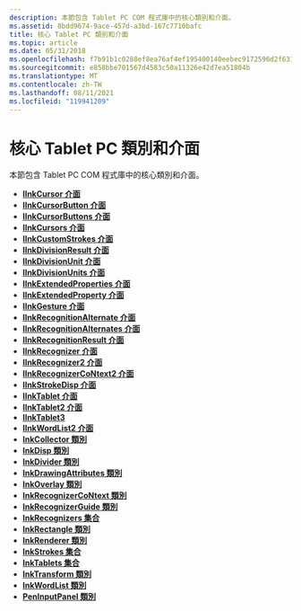```yaml
---
description: 本節包含 Tablet PC COM 程式庫中的核心類別和介面。
ms.assetid: 8bdd9674-9ace-457d-a3bd-167c7710bafc
title: 核心 Tablet PC 類別和介面
ms.topic: article
ms.date: 05/31/2018
ms.openlocfilehash: f7b91b1c0288ef8ea76af4ef195400140eebec9172596d2f631d7a239a323e98
ms.sourcegitcommit: e858bbe701567d4583c50a11326e42d7ea51804b
ms.translationtype: MT
ms.contentlocale: zh-TW
ms.lasthandoff: 08/11/2021
ms.locfileid: "119941209"
---
```

# <a name="core-tablet-pc-classes-and-interfaces"></a>核心 Tablet PC 類別和介面

本節包含 Tablet PC COM 程式庫中的核心類別和介面。

-   [**IInkCursor 介面**](/windows/desktop/api/msinkaut/nn-msinkaut-iinkcursor)
-   [**IInkCursorButton 介面**](/windows/desktop/api/msinkaut/nn-msinkaut-iinkcursorbutton)
-   [**IInkCursorButtons 介面**](/windows/desktop/api/msinkaut/nn-msinkaut-iinkcursorbuttons)
-   [**IInkCursors 介面**](/windows/desktop/api/msinkaut/nn-msinkaut-iinkcursors)
-   [**IInkCustomStrokes 介面**](/windows/desktop/api/msinkaut/nn-msinkaut-iinkcustomstrokes)
-   [**IInkDivisionResult 介面**](/windows/desktop/api/msinkaut15/nn-msinkaut15-iinkdivisionresult)
-   [**IInkDivisionUnit 介面**](/windows/desktop/api/msinkaut15/nn-msinkaut15-iinkdivisionunit)
-   [**IInkDivisionUnits 介面**](/windows/desktop/api/msinkaut15/nn-msinkaut15-iinkdivisionunits)
-   [**IInkExtendedProperties 介面**](/windows/desktop/api/msinkaut/nn-msinkaut-iinkextendedproperties)
-   [**IInkExtendedProperty 介面**](/windows/desktop/api/msinkaut/nn-msinkaut-iinkextendedproperty)
-   [**IInkGesture 介面**](/windows/desktop/api/msinkaut/nn-msinkaut-iinkgesture)
-   [**IInkRecognitionAlternate 介面**](/windows/desktop/api/msinkaut/nn-msinkaut-iinkrecognitionalternate)
-   [**IInkRecognitionAlternates 介面**](/windows/desktop/api/msinkaut/nn-msinkaut-iinkrecognitionalternates)
-   [**IInkRecognitionResult 介面**](/windows/desktop/api/msinkaut/nn-msinkaut-iinkrecognitionresult)
-   [**IInkRecognizer 介面**](/windows/desktop/api/msinkaut/nn-msinkaut-iinkrecognizer)
-   [**IInkRecognizer2 介面**](/windows/desktop/api/msinkaut/nn-msinkaut-iinkrecognizer2)
-   [**IInkRecognizerCoNtext2 介面**](/windows/desktop/api/msinkaut/nn-msinkaut-iinkrecognizercontext2)
-   [**IInkStrokeDisp 介面**](/windows/desktop/api/msinkaut/nn-msinkaut-iinkstrokedisp)
-   [**IInkTablet 介面**](/windows/desktop/api/msinkaut/nn-msinkaut-iinktablet)
-   [**IInkTablet2 介面**](/windows/desktop/api/msinkaut/nn-msinkaut-iinktablet2)
-   [**IInkTablet3**](/windows/win32/api/msinkaut/nn-msinkaut-iinktablet3)
-   [**IInkWordList2 介面**](/windows/desktop/api/msinkaut/nn-msinkaut-iinkwordlist2)
-   [**InkCollector 類別**](inkcollector-class.md)
-   [**InkDisp 類別**](inkdisp-class.md)
-   [**InkDivider 類別**](inkdivider-class.md)
-   [**InkDrawingAttributes 類別**](inkdrawingattributes-class.md)
-   [**InkOverlay 類別**](inkoverlay-class.md)
-   [**InkRecognizerCoNtext 類別**](inkrecognizercontext-class.md)
-   [**InkRecognizerGuide 類別**](inkrecognizerguide-class.md)
-   [**InkRecognizers 集合**](/previous-versions/windows/desktop/legacy/ms702438(v=vs.85))
-   [**InkRectangle 類別**](inkrectangle-class.md)
-   [**InkRenderer 類別**](inkrenderer-class.md)
-   [**InkStrokes 集合**](/previous-versions/windows/desktop/legacy/ms703293(v=vs.85))
-   [**InkTablets 集合**](/previous-versions/windows/desktop/legacy/ms704832(v=vs.85))
-   [**InkTransform 類別**](inktransform-class.md)
-   [**InkWordList 類別**](inkwordlist-class.md)
-   [**PenInputPanel 類別**](peninputpanel-class.md)

 

 

